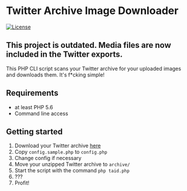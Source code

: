 # Twitter Archive Image Downloader
[![License](https://img.shields.io/github/license/Dennis14e/Twitter-Archive-Image-Downloader.svg)](LICENSE)

## This project is outdated. Media files are now included in the Twitter exports.

This PHP CLI script scans your Twitter archive for your uploaded images and downloads them.
It's f*cking simple!

## Requirements
- at least PHP 5.6
- Command line access

## Getting started
1. Download your Twitter archive [here](https://twitter.com/settings/your_twitter_data)
2. Copy `config.sample.php` to `config.php`
3. Change config if necessary
4. Move your unzipped Twitter archive to `archive/`
5. Start the script with the command `php taid.php`
6. ???
7. Profit!
